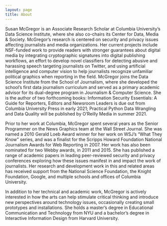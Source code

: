 ```yaml
---
layout: page
title: About
---
```


Susan McGregor is an Associate Research Scholar at Columbia University’s Data Science Institute, where she also co-chairs its Center for Data, Media & Society. McGregor’s research is centered on security and privacy issues affecting journalists and media organizations. Her current projects include NSF-funded work to provide readers with stronger guarantees about digital media by integrating cryptographic signatures into digital publishing workflows, an effort to develop novel classifiers for detecting abusive and harassing speech targeting journalists on Twitter, and using artificial intelligence and computer vision to help journalists recognize unfamiliar political graphics when reporting in the field. McGregor joins the Data Science Institute from the School of Journalism, where she developed the school’s first data journalism curriculum and served as a primary academic advisor for its dual-degree program in Journalism & Computer Science. She is the author of two forthcoming books: Information Security Essentials: A Guide for Reporters, Editors and Newsroom Leaders is due out from Columbia University Press in early 2021; Practical Python Data Wrangling and Data Quality will be published by O’Reilly Media in summer 2021.

Prior to her work at Columbia, McGregor spent several years as the Senior Programmer on the News Graphics team at the Wall Street Journal. She was named a 2010 Gerald Loeb Award winner for her work on WSJ’s “What They Know” series, and was a finalist for the Scripps Howard Foundation National Journalism Awards for Web Reporting in 2007. Her work has also been nominated for two Webby awards, in 2011 and 2015. She has published a range of academic papers in leading peer-reviewed security and privacy conferences exploring how these issues manifest in and impact the work of journalists. Her research and development work in this and related areas has received support from the National Science Foundation, the Knight Foundation, Google, and multiple schools and offices of Columbia University. 

In addition to her technical and academic work, McGregor is actively interested in how the arts can help stimulate critical thinking and introduce new perspectives around technology issues, occasionally creating small prototypes and installations. She holds a master’s degree in Educational Communication and Technology from NYU and a bachelor’s degree in Interactive Information Design from Harvard University.

